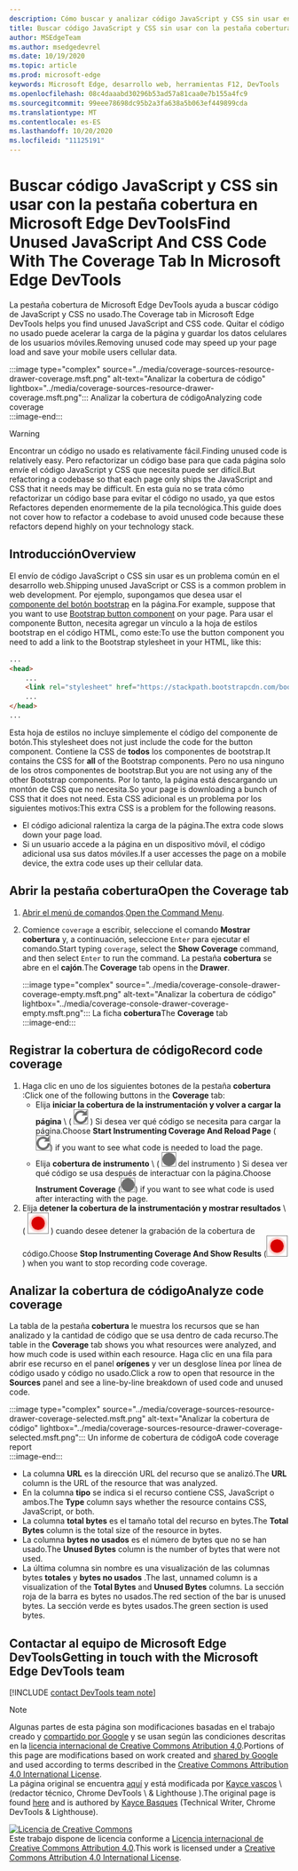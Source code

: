 ```yaml
---
description: Cómo buscar y analizar código JavaScript y CSS sin usar en Microsoft Edge DevTools.
title: Buscar código JavaScript y CSS sin usar con la pestaña cobertura en Microsoft Edge DevTools
author: MSEdgeTeam
ms.author: msedgedevrel
ms.date: 10/19/2020
ms.topic: article
ms.prod: microsoft-edge
keywords: Microsoft Edge, desarrollo web, herramientas F12, DevTools
ms.openlocfilehash: 08c4daaabd30296b53ad57a81caa0e7b155a4fc9
ms.sourcegitcommit: 99eee78698dc95b2a3fa638a5b063ef449899cda
ms.translationtype: MT
ms.contentlocale: es-ES
ms.lasthandoff: 10/20/2020
ms.locfileid: "11125191"
---
```

<!-- Copyright Kayce Basques 

   Licensed under the Apache License, Version 2.0 (the "License");
   you may not use this file except in compliance with the License.
   You may obtain a copy of the License at

       https://www.apache.org/licenses/LICENSE-2.0

   Unless required by applicable law or agreed to in writing, software
   distributed under the License is distributed on an "AS IS" BASIS,
   WITHOUT WARRANTIES OR CONDITIONS OF ANY KIND, either express or implied.
   See the License for the specific language governing permissions and
   limitations under the License.  -->

# <span data-ttu-id="dcaea-104">Buscar código JavaScript y CSS sin usar con la pestaña cobertura en Microsoft Edge DevTools</span><span class="sxs-lookup"><span data-stu-id="dcaea-104">Find Unused JavaScript And CSS Code With The Coverage Tab In Microsoft Edge DevTools</span></span>  

<span data-ttu-id="dcaea-105">La pestaña cobertura de Microsoft Edge DevTools ayuda a buscar código de JavaScript y CSS no usado.</span><span class="sxs-lookup"><span data-stu-id="dcaea-105">The Coverage tab in Microsoft Edge DevTools helps you find unused JavaScript and CSS code.</span></span>  <span data-ttu-id="dcaea-106">Quitar el código no usado puede acelerar la carga de la página y guardar los datos celulares de los usuarios móviles.</span><span class="sxs-lookup"><span data-stu-id="dcaea-106">Removing unused code may speed up your page load and save your mobile users cellular data.</span></span>  

:::image type="complex" source="../media/coverage-sources-resource-drawer-coverage.msft.png" alt-text="Analizar la cobertura de código" lightbox="../media/coverage-sources-resource-drawer-coverage.msft.png":::
   <span data-ttu-id="dcaea-108">Analizar la cobertura de código</span><span class="sxs-lookup"><span data-stu-id="dcaea-108">Analyzing code coverage</span></span>  
:::image-end:::  

> [!WARNING]
> <span data-ttu-id="dcaea-109">Encontrar un código no usado es relativamente fácil.</span><span class="sxs-lookup"><span data-stu-id="dcaea-109">Finding unused code is relatively easy.</span></span>  <span data-ttu-id="dcaea-110">Pero refactorizar un código base para que cada página solo envíe el código JavaScript y CSS que necesita puede ser difícil.</span><span class="sxs-lookup"><span data-stu-id="dcaea-110">But refactoring a codebase so that each page only ships the JavaScript and CSS that it needs may be difficult.</span></span>  <span data-ttu-id="dcaea-111">En esta guía no se trata cómo refactorizar un código base para evitar el código no usado, ya que estos Refactores dependen enormemente de la pila tecnológica.</span><span class="sxs-lookup"><span data-stu-id="dcaea-111">This guide does not cover how to refactor a codebase to avoid unused code because these refactors depend highly on your technology stack.</span></span>  

## <span data-ttu-id="dcaea-112">Introducción</span><span class="sxs-lookup"><span data-stu-id="dcaea-112">Overview</span></span>  

<span data-ttu-id="dcaea-113">El envío de código JavaScript o CSS sin usar es un problema común en el desarrollo web.</span><span class="sxs-lookup"><span data-stu-id="dcaea-113">Shipping unused JavaScript or CSS is a common problem in web development.</span></span>  <span data-ttu-id="dcaea-114">Por ejemplo, supongamos que desea usar el [componente del botón bootstrap][BootstrapButtons] en la página.</span><span class="sxs-lookup"><span data-stu-id="dcaea-114">For example, suppose that you want to use [Bootstrap button component][BootstrapButtons] on your page.</span></span>  <span data-ttu-id="dcaea-115">Para usar el componente Button, necesita agregar un vínculo a la hoja de estilos bootstrap en el código HTML, como este:</span><span class="sxs-lookup"><span data-stu-id="dcaea-115">To use the button component you need to add a link to the Bootstrap stylesheet in your HTML, like this:</span></span>  

```html
...
<head>
    ...
    <link rel="stylesheet" href="https://stackpath.bootstrapcdn.com/bootstrap/4.3.1/css/bootstrap.min.css" integrity="sha384-ggOyR0iXCbMQv3Xipma34MD+dH/1fQ784/j6cY/iJTQUOhcWr7x9JvoRxT2MZw1T" crossorigin="anonymous">
    ...
</head>
...
```  

<span data-ttu-id="dcaea-116">Esta hoja de estilos no incluye simplemente el código del componente de botón.</span><span class="sxs-lookup"><span data-stu-id="dcaea-116">This stylesheet does not just include the code for the button component.</span></span>  <span data-ttu-id="dcaea-117">Contiene la CSS de **todos** los componentes de bootstrap.</span><span class="sxs-lookup"><span data-stu-id="dcaea-117">It contains the CSS for **all** of the Bootstrap components.</span></span>  <span data-ttu-id="dcaea-118">Pero no usa ninguno de los otros componentes de bootstrap.</span><span class="sxs-lookup"><span data-stu-id="dcaea-118">But you are not using any of the other Bootstrap components.</span></span>  <span data-ttu-id="dcaea-119">Por lo tanto, la página está descargando un montón de CSS que no necesita.</span><span class="sxs-lookup"><span data-stu-id="dcaea-119">So your page is downloading a bunch of CSS that it does not need.</span></span>  <span data-ttu-id="dcaea-120">Esta CSS adicional es un problema por los siguientes motivos:</span><span class="sxs-lookup"><span data-stu-id="dcaea-120">This extra CSS is a problem for the following reasons.</span></span>  

*   <span data-ttu-id="dcaea-121">El código adicional ralentiza la carga de la página.</span><span class="sxs-lookup"><span data-stu-id="dcaea-121">The extra code slows down your page load.</span></span>  <!--See [Render-Blocking CSS][render].  -->  
*   <span data-ttu-id="dcaea-122">Si un usuario accede a la página en un dispositivo móvil, el código adicional usa sus datos móviles.</span><span class="sxs-lookup"><span data-stu-id="dcaea-122">If a user accesses the page on a mobile device, the extra code uses up their cellular data.</span></span>  
    
<!--[render]: /web/fundamentals/performance/critical-rendering-path/render-blocking-css  -->  

## <span data-ttu-id="dcaea-123">Abrir la pestaña cobertura</span><span class="sxs-lookup"><span data-stu-id="dcaea-123">Open the Coverage tab</span></span>  

1.  <span data-ttu-id="dcaea-124">[Abrir el menú de comandos][DevToolsCommandMenu].</span><span class="sxs-lookup"><span data-stu-id="dcaea-124">[Open the Command Menu][DevToolsCommandMenu].</span></span>  
1.  <span data-ttu-id="dcaea-125">Comience `coverage` a escribir, seleccione el comando **Mostrar cobertura** y, a continuación, seleccione `Enter` para ejecutar el comando.</span><span class="sxs-lookup"><span data-stu-id="dcaea-125">Start typing `coverage`, select the **Show Coverage** command, and then select `Enter` to run the command.</span></span>  <span data-ttu-id="dcaea-126">La pestaña **cobertura** se abre en el **cajón**.</span><span class="sxs-lookup"><span data-stu-id="dcaea-126">The **Coverage** tab opens in the **Drawer**.</span></span>  

    :::image type="complex" source="../media/coverage-console-drawer-coverage-empty.msft.png" alt-text="Analizar la cobertura de código" lightbox="../media/coverage-console-drawer-coverage-empty.msft.png":::
       <span data-ttu-id="dcaea-128">La ficha **cobertura**</span><span class="sxs-lookup"><span data-stu-id="dcaea-128">The **Coverage** tab</span></span>  
    :::image-end:::  
    
## <span data-ttu-id="dcaea-129">Registrar la cobertura de código</span><span class="sxs-lookup"><span data-stu-id="dcaea-129">Record code coverage</span></span>  

1.  <span data-ttu-id="dcaea-130">Haga clic en uno de los siguientes botones de la pestaña **cobertura** :</span><span class="sxs-lookup"><span data-stu-id="dcaea-130">Click one of the following buttons in the **Coverage** tab:</span></span>  
    *   <span data-ttu-id="dcaea-131">Elija **iniciar la cobertura de la instrumentación y volver a cargar la página** \ ( ![ iniciar la cobertura de la instrumentación y volver a cargar página ][ImageReloadIcon] \) Si desea ver qué código se necesita para cargar la página.</span><span class="sxs-lookup"><span data-stu-id="dcaea-131">Choose **Start Instrumenting Coverage And Reload Page** \(![Start Instrumenting Coverage And Reload Page][ImageReloadIcon]\) if you want to see what code is needed to load the page.</span></span>  
    *   <span data-ttu-id="dcaea-132">Elija **cobertura de instrumento** \ ( ![ cobertura ][ImageRecordIcon] del instrumento \) Si desea ver qué código se usa después de interactuar con la página.</span><span class="sxs-lookup"><span data-stu-id="dcaea-132">Choose **Instrument Coverage** \(![Instrument Coverage][ImageRecordIcon]\) if you want to see what code is used after interacting with the page.</span></span>  
1.  <span data-ttu-id="dcaea-133">Elija **detener la cobertura de la instrumentación y mostrar resultados** \ ( ![ detener la instrumentación de la cobertura y resultados de la presentación ][ImageStopIcon] \) cuando desee detener la grabación de la cobertura de código.</span><span class="sxs-lookup"><span data-stu-id="dcaea-133">Choose **Stop Instrumenting Coverage And Show Results** \(![Stop Instrumenting Coverage And Show Results][ImageStopIcon]\) when you want to stop recording code coverage.</span></span>  
    
## <span data-ttu-id="dcaea-134">Analizar la cobertura de código</span><span class="sxs-lookup"><span data-stu-id="dcaea-134">Analyze code coverage</span></span>  

<span data-ttu-id="dcaea-135">La tabla de la pestaña **cobertura** le muestra los recursos que se han analizado y la cantidad de código que se usa dentro de cada recurso.</span><span class="sxs-lookup"><span data-stu-id="dcaea-135">The table in the **Coverage** tab shows you what resources were analyzed, and how much code is used within each resource.</span></span>  <span data-ttu-id="dcaea-136">Haga clic en una fila para abrir ese recurso en el panel **orígenes** y ver un desglose línea por línea de código usado y código no usado.</span><span class="sxs-lookup"><span data-stu-id="dcaea-136">Click a row to open that resource in the **Sources** panel and see a line-by-line breakdown of used code and unused code.</span></span>  

:::image type="complex" source="../media/coverage-sources-resource-drawer-coverage-selected.msft.png" alt-text="Analizar la cobertura de código" lightbox="../media/coverage-sources-resource-drawer-coverage-selected.msft.png":::
   <span data-ttu-id="dcaea-138">Un informe de cobertura de código</span><span class="sxs-lookup"><span data-stu-id="dcaea-138">A code coverage report</span></span>  
:::image-end:::  

*   <span data-ttu-id="dcaea-139">La columna **URL** es la dirección URL del recurso que se analizó.</span><span class="sxs-lookup"><span data-stu-id="dcaea-139">The **URL** column is the URL of the resource that was analyzed.</span></span>  
*   <span data-ttu-id="dcaea-140">En la columna **tipo** se indica si el recurso contiene CSS, JavaScript o ambos.</span><span class="sxs-lookup"><span data-stu-id="dcaea-140">The **Type** column says whether the resource contains CSS, JavaScript, or both.</span></span>  
*   <span data-ttu-id="dcaea-141">La columna **total bytes** es el tamaño total del recurso en bytes.</span><span class="sxs-lookup"><span data-stu-id="dcaea-141">The **Total Bytes** column is the total size of the resource in bytes.</span></span>  
*   <span data-ttu-id="dcaea-142">La columna **bytes no usados** es el número de bytes que no se han usado.</span><span class="sxs-lookup"><span data-stu-id="dcaea-142">The **Unused Bytes** column is the number of bytes that were not used.</span></span>  
*   <span data-ttu-id="dcaea-143">La última columna sin nombre es una visualización de las columnas bytes **totales** y **bytes no usados** .</span><span class="sxs-lookup"><span data-stu-id="dcaea-143">The last, unnamed column is a visualization of the **Total Bytes** and **Unused Bytes** columns.</span></span>  <span data-ttu-id="dcaea-144">La sección roja de la barra es bytes no usados.</span><span class="sxs-lookup"><span data-stu-id="dcaea-144">The red section of the bar is unused bytes.</span></span>  <span data-ttu-id="dcaea-145">La sección verde es bytes usados.</span><span class="sxs-lookup"><span data-stu-id="dcaea-145">The green section is used bytes.</span></span>  
    
## <span data-ttu-id="dcaea-146">Contactar al equipo de Microsoft Edge DevTools</span><span class="sxs-lookup"><span data-stu-id="dcaea-146">Getting in touch with the Microsoft Edge DevTools team</span></span>  

[!INCLUDE [contact DevTools team note](../includes/contact-devtools-team-note.md)]  

<!-- image links -->  

[ImageReloadIcon]: ../media/reload-icon.msft.png  
[ImageRecordIcon]: ../media/record-icon.msft.png  
[ImageStopIcon]: ../media/stop-icon.msft.png  

<!-- links -->  

[DevToolsCommandMenu]: ../command-menu/index.md "Ejecutar comandos con el menú de comandos de Microsoft Edge DevTools | Microsoft docs"  

[BootstrapButtons]: https://getbootstrap.com/docs/4.3/components/buttons "Botones: bootstrap"  

> [!NOTE]
> <span data-ttu-id="dcaea-149">Algunas partes de esta página son modificaciones basadas en el trabajo creado y [compartido por Google][GoogleSitePolicies] y se usan según las condiciones descritas en la [licencia internacional de Creative Commons Atribution 4,0][CCA4IL].</span><span class="sxs-lookup"><span data-stu-id="dcaea-149">Portions of this page are modifications based on work created and [shared by Google][GoogleSitePolicies] and used according to terms described in the [Creative Commons Attribution 4.0 International License][CCA4IL].</span></span>  
> <span data-ttu-id="dcaea-150">La página original se encuentra [aquí](https://developers.google.com/web/tools/chrome-devtools/coverage/index) y está modificada por [Kayce vascos][KayceBasques] \ (redactor técnico, Chrome DevTools \ & Lighthouse \).</span><span class="sxs-lookup"><span data-stu-id="dcaea-150">The original page is found [here](https://developers.google.com/web/tools/chrome-devtools/coverage/index) and is authored by [Kayce Basques][KayceBasques] \(Technical Writer, Chrome DevTools \& Lighthouse\).</span></span>  

[![Licencia de Creative Commons][CCby4Image]][CCA4IL]  
<span data-ttu-id="dcaea-152">Este trabajo dispone de licencia conforme a [Licencia internacional de Creative Commons Attribution 4.0][CCA4IL].</span><span class="sxs-lookup"><span data-stu-id="dcaea-152">This work is licensed under a [Creative Commons Attribution 4.0 International License][CCA4IL].</span></span>  

[CCA4IL]: https://creativecommons.org/licenses/by/4.0  
[CCby4Image]: https://i.creativecommons.org/l/by/4.0/88x31.png  
[GoogleSitePolicies]: https://developers.google.com/terms/site-policies  
[KayceBasques]: https://developers.google.com/web/resources/contributors/kaycebasques  
